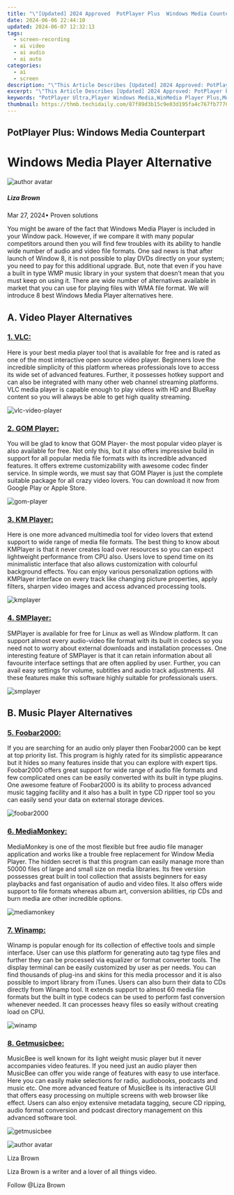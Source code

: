 ```yaml
---
title: "\"[Updated] 2024 Approved  PotPlayer Plus  Windows Media Counterpart\""
date: 2024-06-06 22:44:10
updated: 2024-06-07 12:32:13
tags: 
  - screen-recording
  - ai video
  - ai audio
  - ai auto
categories: 
  - ai
  - screen
description: "\"This Article Describes [Updated] 2024 Approved: PotPlayer Plus: Windows Media Counterpart\""
excerpt: "\"This Article Describes [Updated] 2024 Approved: PotPlayer Plus: Windows Media Counterpart\""
keywords: "PotPlayer Ultra,Player Windows Media,WinMedia Player Plus,MediaCounter Plus,Player Media Software,Enhanced Media Player,Advanced Media Player"
thumbnail: https://thmb.techidaily.com/87f89d3b15c9e03d195fa4c767fb7770437292a210562c1ab5e7ca0ee4b18377.jpg
---
```


## PotPlayer Plus: Windows Media Counterpart

# Windows Media Player Alternative

![author avatar](https://lh5.googleusercontent.com/-AIMmjowaFs4/AAAAAAAAAAI/AAAAAAAAABc/Y5UmwDaI7HU/s250-c-k/photo.jpg)

##### Liza Brown

 Mar 27, 2024• Proven solutions

You might be aware of the fact that Windows Media Player is included in your Window pack. However, if we compare it with many popular competitors around then you will find few troubles with its ability to handle wide number of audio and video file formats. One sad news is that after launch of Window 8, it is not possible to play DVDs directly on your system; you need to pay for this additional upgrade. But, note that even if you have a built in type WMP music library in your system that doesn’t mean that you must keep on using it. There are wide number of alternatives available in market that you can use for playing files with WMA file format. We will introduce 8 best Windows Media Player alternatives here.

## A. Video Player Alternatives

[](http://www.videolan.org/vlc/index.html)

### [1\. VLC:](http://www.videolan.org/vlc/index.html)

Here is your best media player tool that is available for free and is rated as one of the most interactive open source video player. Beginners love the incredible simplicity of this platform whereas professionals love to access its wide set of advanced features. Further, it possesses hotkey support and can also be integrated with many other web channel streaming platforms. VLC media player is capable enough to play videos with HD and BlueRay content so you will always be able to get high quality streaming.

![ vlc-video-player](https://images.wondershare.com/filmora/article-images/vlc-video-player.jpg)

[](https://player.gomlab.com/)

### [2\. GOM Player:](https://player.gomlab.com/)

You will be glad to know that GOM Player- the most popular video player is also available for free. Not only this, but it also offers impressive build in support for all popular media file formats with its incredible advanced features. It offers extreme customizability with awesome codec finder service. In simple words, we must say that GOM Player is just the complete suitable package for all crazy video lovers. You can download it now from Google Play or Apple Store.

![gom-player ](https://images.wondershare.com/filmora/article-images/gom-player.jpg)

[](http://www.kmplayer.com)

### [3\. KM Player:](http://www.kmplayer.com)

Here is one more advanced multimedia tool for video lovers that extend support to wide range of media file formats. The best thing to know about KMPlayer is that it never creates load over resources so you can expect lightweight performance from CPU also. Users love to spend time on its minimalistic interface that also allows customization with colourful background effects. You can enjoy various personalization options with KMPlayer interface on every track like changing picture properties, apply filters, sharpen video images and access advanced processing tools.

![kmplayer ](https://images.wondershare.com/filmora/article-images/kmplayer.jpg)

[](http://smplayer.sourceforge.net/)

### [4\. SMPlayer:](http://smplayer.sourceforge.net/)

SMPlayer is available for free for Linux as well as Window platform. It can support almost every audio-video file format with its built in codecs so you need not to worry about external downloads and installation processes. One interesting feature of SMPlayer is that it can retain information about all favourite interface settings that are often applied by user. Further, you can avail easy settings for volume, subtitles and audio track adjustments. All these features make this software highly suitable for professionals users.

![smplayer ](https://images.wondershare.com/filmora/article-images/smplayer.jpg)

## B. Music Player Alternatives

[](http://www.foobar2000.org/)

### [5\. Foobar2000:](http://www.foobar2000.org/)

If you are searching for an audio only player then Foobar2000 can be kept at top priority list. This program is highly rated for its simplistic appearance but it hides so many features inside that you can explore with expert tips. Foobar2000 offers great support for wide range of audio file formats and few complicated ones can be easily converted with its built in type plugins. One awesome feature of Foobar2000 is its ability to process advanced music tagging facility and it also has a built in type CD ripper tool so you can easily send your data on external storage devices.

![foobar2000 ](https://images.wondershare.com/filmora/article-images/foobar2000.jpg)

[](http://www.mediamonkey.com/)

### [6\. MediaMonkey:](http://www.mediamonkey.com/)

MediaMonkey is one of the most flexible but free audio file manager application and works like a trouble free replacement for Window Media Player. The hidden secret is that this program can easily manage more than 50000 files of large and small size on media libraries. Its free version possesses great built in tool collection that assists beginners for easy playbacks and fast organisation of audio and video files. It also offers wide support to file formats whereas album art, conversion abilities, rip CDs and burn media are other incredible options.

![mediamonkey ](https://images.wondershare.com/filmora/article-images/mediamonkey.jpg)

[](http://www.winamp.com/)

### [7\. Winamp:](http://www.winamp.com/)

Winamp is popular enough for its collection of effective tools and simple interface. User can use this platform for generating auto tag type files and further they can be processed via equalizer or format converter tools. The display terminal can be easily customized by user as per needs. You can find thousands of plug-ins and skins for this media processor and it is also possible to import library from iTunes. Users can also burn their data to CDs directly from Winamp tool. It extends support to almost 60 media file formats but the built in type codecs can be used to perform fast conversion whenever needed. It can processes heavy files so easily without creating load on CPU.

![winamp ](https://images.wondershare.com/filmora/article-images/winamp.jpg)

[](https://getmusicbee.com/)

### [8\. Getmusicbee:](https://getmusicbee.com/)

MusicBee is well known for its light weight music player but it never accompanies video features. If you need just an audio player then MusicBee can offer you wide range of features with easy to use interface. Here you can easily make selections for radio, audiobooks, podcasts and music etc. One more advanced feature of MusicBee is its interactive GUI that offers easy processing on multiple screens with web browser like effect. Users can also enjoy extensive metadata tagging, secure CD ripping, audio format conversion and podcast directory management on this advanced software tool.

![getmusicbee ](https://images.wondershare.com/filmora/article-images/getmusicbee.jpg)

![author avatar](https://lh5.googleusercontent.com/-AIMmjowaFs4/AAAAAAAAAAI/AAAAAAAAABc/Y5UmwDaI7HU/s250-c-k/photo.jpg)

Liza Brown

Liza Brown is a writer and a lover of all things video.

Follow @Liza Brown


<ins class="adsbygoogle"
     style="display:block"
     data-ad-format="autorelaxed"
     data-ad-client="ca-pub-7571918770474297"
     data-ad-slot="1223367746"></ins>



<ins class="adsbygoogle"
     style="display:block"
     data-ad-client="ca-pub-7571918770474297"
     data-ad-slot="8358498916"
     data-ad-format="auto"
     data-full-width-responsive="true"></ins>

